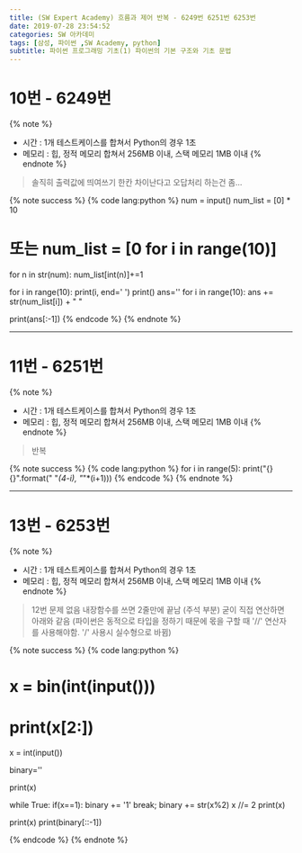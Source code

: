 ```yaml
---
title: (SW Expert Academy) 흐름과 제어 반복 - 6249번 6251번 6253번
date: 2019-07-28 23:54:52
categories: SW 아카데미
tags: [삼성, 파이썬 ,SW Academy, python]
subtitle: 파이썬 프로그래밍 기초(1) 파이썬의 기본 구조와 기초 문법
---
```


# 10번 - 6249번

{% note %}
- 시간 : 1개 테스트케이스를 합쳐서 Python의 경우 1초
- 메모리 : 힙, 정적 메모리 합쳐서 256MB 이내, 스택 메모리 1MB 이내
{% endnote %}

> 솔직히 출력값에 띄여쓰기 한칸 차이난다고 오답처리 하는건 좀...

{% note success %}
{% code lang:python %}
num = input()
num_list = [0] * 10

# 또는  num_list = [0 for i in range(10)]

for n in str(num):
    num_list[int(n)]+=1

for i in range(10):
    print(i, end=' ')
print()
ans=''
for i in range(10):
    ans += str(num_list[i]) + " "

print(ans[:-1])
{% endcode %}
{% endnote %}

-----

# 11번 - 6251번

{% note %}
- 시간 : 1개 테스트케이스를 합쳐서 Python의 경우 1초
- 메모리 : 힙, 정적 메모리 합쳐서 256MB 이내, 스택 메모리 1MB 이내
{% endnote %}

> 반복

{% note success %}
{% code lang:python %}
for i in range(5):
    print("{}{}".format(" "*(4-i), "*"*(i+1)))
{% endcode %}
{% endnote %}

-----

# 13번 - 6253번

{% note %}
- 시간 : 1개 테스트케이스를 합쳐서 Python의 경우 1초
- 메모리 : 힙, 정적 메모리 합쳐서 256MB 이내, 스택 메모리 1MB 이내
{% endnote %}

> 12번 문제 없음
> 내장함수를 쓰면 2줄만에 끝남 (주석 부분)
> 굳이 직접 연산하면 아래와 같음 (파이썬은 동적으로 타입을 정하기 때문에 몫을 구할 때 '//' 연산자를 사용해야함. '/' 사용시 실수형으로 바뀜)

{% note success %}
{% code lang:python %}
# x = bin(int(input()))
#
# print(x[2:])

x = int(input())

binary=''

print(x)

while True:
    if(x==1):
        binary += '1'
        break;
    binary += str(x%2)
    x //= 2
    print(x)

print(x)
print(binary[::-1])

{% endcode %}
{% endnote %}
